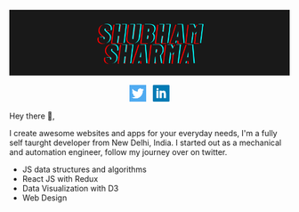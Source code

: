![name showcase image](https://raw.githubusercontent.com/shubhamthedev/shubhamthedev/master/assets/vibes.png)

<p align="center">
<a href="https://twitter.com/shubhamthedev"><img height="30" src="https://raw.githubusercontent.com/shubhamthedev/shubhamthedev/master/assets/twitter.png"></a>&nbsp;&nbsp;
<a href="https://www.linkedin.com/in/shubhamthedev/"><img height="30" src="https://raw.githubusercontent.com/shubhamthedev/shubhamthedev/master/assets/linkedin.png"></a>
</p>

Hey there 👋,

I create awesome websites and apps for your everyday needs, I'm a fully self taurght developer from New Delhi, India. I started out as a mechanical and automation engineer, follow my journey over on twitter.

- JS data structures and algorithms
- React JS with Redux
- Data Visualization with D3
- Web Design
